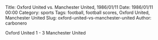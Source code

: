 Title: Oxford United vs. Manchester United, 1986/01/11
Date: 1986/01/11 00:00
Category: sports
Tags: football, football scores, Oxford United, Manchester United
Slug: oxford-united-vs-manchester-united
Author: carbonero


Oxford United 1 - 3 Manchester United
